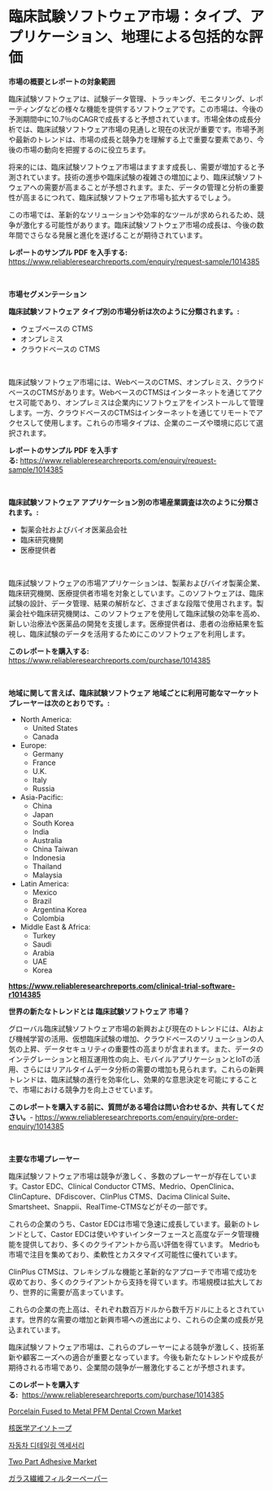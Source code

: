 <p><h1>臨床試験ソフトウェア市場：タイプ、アプリケーション、地理による包括的な評価</h1></p><p><strong>市場の概要とレポートの対象範囲</strong></p>
<p><p>臨床試験ソフトウェアは、試験データ管理、トラッキング、モニタリング、レポーティングなどの様々な機能を提供するソフトウェアです。この市場は、今後の予測期間中に10.7％のCAGRで成長すると予想されています。市場全体の成長分析では、臨床試験ソフトウェア市場の見通しと現在の状況が重要です。市場予測や最新のトレンドは、市場の成長と競争力を理解する上で重要な要素であり、今後の市場の動向を把握するのに役立ちます。</p><p>将来的には、臨床試験ソフトウェア市場はますます成長し、需要が増加すると予測されています。技術の進歩や臨床試験の複雑さの増加により、臨床試験ソフトウェアへの需要が高まることが予想されます。また、データの管理と分析の重要性が高まるにつれて、臨床試験ソフトウェア市場も拡大するでしょう。</p><p>この市場では、革新的なソリューションや効率的なツールが求められるため、競争が激化する可能性があります。臨床試験ソフトウェア市場の成長は、今後の数年間でさらなる発展と進化を遂げることが期待されています。</p></p>
<p><strong>レポートのサンプル PDF を入手する:</strong> <a href="https://www.reliableresearchreports.com/enquiry/request-sample/1014385">https://www.reliableresearchreports.com/enquiry/request-sample/1014385</a></p>
<p>&nbsp;</p>
<p><strong>市場セグメンテーション</strong></p>
<p><strong>臨床試験ソフトウェア タイプ別の市場分析は次のように分類されます。:</strong></p>
<p><ul><li>ウェブベースの CTMS</li><li>オンプレミス</li><li>クラウドベースの CTMS</li></ul></p>
<p>&nbsp;</p>
<p><p>臨床試験ソフトウェア市場には、WebベースのCTMS、オンプレミス、クラウドベースのCTMSがあります。WebベースのCTMSはインターネットを通じてアクセス可能であり、オンプレミスは企業内にソフトウェアをインストールして管理します。一方、クラウドベースのCTMSはインターネットを通じてリモートでアクセスして使用します。これらの市場タイプは、企業のニーズや環境に応じて選択されます。</p></p>
<p><strong>レポートのサンプル PDF を入手する:</strong>&nbsp;<a href="https://www.reliableresearchreports.com/enquiry/request-sample/1014385">https://www.reliableresearchreports.com/enquiry/request-sample/1014385</a></p>
<p>&nbsp;</p>
<p><strong> 臨床試験ソフトウェア アプリケーション別の市場産業調査は次のように分類されます。:</strong></p>
<p><ul><li>製薬会社およびバイオ医薬品会社</li><li>臨床研究機関</li><li>医療提供者</li></ul></p>
<p>&nbsp;</p>
<p><p>臨床試験ソフトウェアの市場アプリケーションは、製薬およびバイオ製薬企業、臨床研究機関、医療提供者市場を対象としています。このソフトウェアは、臨床試験の設計、データ管理、結果の解析など、さまざまな段階で使用されます。製薬会社や臨床研究機関は、このソフトウェアを使用して臨床試験の効率を高め、新しい治療法や医薬品の開発を支援します。医療提供者は、患者の治療結果を監視し、臨床試験のデータを活用するためにこのソフトウェアを利用します。</p></p>
<p><strong>このレポートを購入する:</strong>&nbsp; <a href="https://www.reliableresearchreports.com/purchase/1014385">https://www.reliableresearchreports.com/purchase/1014385</a></p>
<p>&nbsp;</p>
<p><strong>地域に関して言えば、臨床試験ソフトウェア 地域ごとに利用可能なマーケットプレーヤーは次のとおりです。:</strong></p>
<p><ul>
    <li>
        North America:
        <ul>
            <li>United States</li>
            <li>Canada</li>
        </ul>
    </li>
    <li>
        Europe:
        <ul>
            <li>Germany</li>
            <li>France</li>
            <li>U.K.</li>
            <li>Italy</li>
            <li>Russia</li>
        </ul>
    </li>
    <li>
        Asia-Pacific:
        <ul>
            <li>China</li>
            <li>Japan</li>
            <li>South Korea</li>
            <li>India</li>
            <li>Australia</li>
            <li>China Taiwan</li>
            <li>Indonesia</li>
            <li>Thailand</li>
            <li>Malaysia</li>
        </ul>
    </li>
    <li>
        Latin America:
        <ul>
            <li>Mexico</li>
            <li>Brazil</li>
            <li>Argentina Korea</li>
            <li>Colombia</li>
        </ul>
    </li>
    <li>
        Middle East & Africa:
        <ul>
            <li>Turkey</li>
            <li>Saudi</li>
            <li>Arabia</li>
            <li>UAE</li>
            <li>Korea</li>
        </ul>
    </li>
    </ul></p>
<p><strong><a href="https://www.reliableresearchreports.com/clinical-trial-software-r1014385">https://www.reliableresearchreports.com/clinical-trial-software-r1014385</a></strong>&nbsp;</p>
<p><strong>世界の新たなトレンドとは 臨床試験ソフトウェア 市場？</strong></p>
<p><p>グローバル臨床試験ソフトウェア市場の新興および現在のトレンドには、AIおよび機械学習の活用、仮想臨床試験の増加、クラウドベースのソリューションの人気の上昇、データセキュリティの重要性の高まりが含まれます。また、データのインテグレーションと相互運用性の向上、モバイルアプリケーションとIoTの活用、さらにはリアルタイムデータ分析の需要の増加も見られます。これらの新興トレンドは、臨床試験の進行を効率化し、効果的な意思決定を可能にすることで、市場における競争力を向上させています。</p></p>
<p><strong>このレポートを購入する前に、質問がある場合は問い合わせるか、共有してください。</strong>- <a href="https://www.reliableresearchreports.com/enquiry/pre-order-enquiry/1014385">https://www.reliableresearchreports.com/enquiry/pre-order-enquiry/1014385</a></p>
<p>&nbsp;</p>
<p><strong>主要な市場プレーヤー</strong></p>
<p><p>臨床試験ソフトウェア市場は競争が激しく、多数のプレーヤーが存在しています。Castor EDC、Clinical Conductor CTMS、Medrio、OpenClinica、ClinCapture、DFdiscover、ClinPlus CTMS、Dacima Clinical Suite、Smartsheet、Snappii、RealTime-CTMSなどがその一部です。</p><p>これらの企業のうち、Castor EDCは市場で急速に成長しています。最新のトレンドとして、Castor EDCは使いやすいインターフェースと高度なデータ管理機能を提供しており、多くのクライアントから高い評価を得ています。 Medrioも市場で注目を集めており、柔軟性とカスタマイズ可能性に優れています。</p><p>ClinPlus CTMSは、フレキシブルな機能と革新的なアプローチで市場で成功を収めており、多くのクライアントから支持を得ています。市場規模は拡大しており、世界的に需要が高まっています。</p><p>これらの企業の売上高は、それぞれ数百万ドルから数千万ドルに上るとされています。世界的な需要の増加と新興市場への進出により、これらの企業の成長が見込まれています。</p><p>臨床試験ソフトウェア市場は、これらのプレーヤーによる競争が激しく、技術革新や顧客ニーズへの適合が重要となっています。今後も新たなトレンドや成長が期待される市場であり、企業間の競争が一層激化することが予想されます。</p></p>
<p><strong>このレポートを購入する:</strong>&nbsp;&nbsp;<a href="https://www.reliableresearchreports.com/purchase/1014385">https://www.reliableresearchreports.com/purchase/1014385</a></p>
<p><p><a href="https://github.com/julyju69/Market-Research-Report-List-2/blob/main/porcelain-fused-to-metal-pfm-dental-crown-market.md">Porcelain Fused to Metal PFM Dental Crown Market</a></p><p><a href="https://github.com/AaronVargas43/Market-Research-Report-List-1/blob/main/620051723891.md">核医学アイソトープ</a></p><p><a href="https://github.com/Howaoole34545/Market-Research-Report-List-1/blob/main/347453421600.md">자동차 디테일링 액세서리</a></p><p><a href="https://issuu.com/reportprime-2/docs/two-part-adhesive-market-size-2030.pptx">Two Part Adhesive Market</a></p><p><a href="https://github.com/CloydAbbott2023/Market-Research-Report-List-1/blob/main/928221423892.md">ガラス繊維フィルターペーパー</a></p></p>